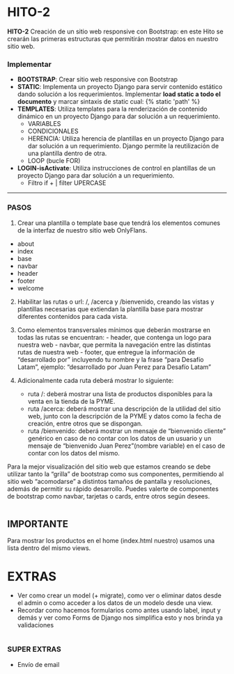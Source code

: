 # HITO-2

**HITO-2** Creación de un sitio web responsive con Bootstrap: en este Hito se crearán las primeras estructuras que permitirán mostrar datos en nuestro sitio web.

### Implementar

- **BOOTSTRAP**: Crear sitio web responsive con Bootstrap
- **STATIC**: Implementa un proyecto Django para servir contenido estático dando solución a los requerimientos. Implementar **load static a todo el documento** y marcar sintaxis de static cual: {% static 'path' %}
- **TEMPLATES**: Utiliza templates para la renderización de contenido dinámico en un proyecto Django para dar solución a un requerimiento.
  - VARIABLES
  - CONDICIONALES
  - HERENCIA: Utiliza herencia de plantillas en un proyecto Django para dar solución a un requerimiento. Django permite la reutilización de una plantilla dentro de otra.
  - LOOP (bucle FOR)
- **LOGIN-isActivate**: Utiliza instrucciones de control en plantillas de un proyecto Django para dar solución a un requerimiento.
  - Filtro if + | filter UPERCASE

---

### PASOS

1. Crear una plantilla o template base que tendrá los elementos comunes de la interfaz de nuestro sitio web OnlyFlans.
  - about
  - index
  - base
  - navbar
  - header
  - footer
  - welcome

2. Habilitar las rutas o url: /, /acerca y /bienvenido, creando las vistas y plantillas necesarias que extiendan la plantilla base para mostrar diferentes contenidos para cada vista.

3. Como elementos transversales mínimos que deberán mostrarse en todas las rutas se
   encuentran: - header, que contenga un logo para nuestra web - navbar, que permita la navegación entre las distintas rutas de nuestra web - footer, que entregue la información de “desarrollado por” incluyendo tu nombre y la frase “para Desafío Latam”, ejemplo: “desarrollado por Juan Perez para Desafío Latam”

4. Adicionalmente cada ruta deberá mostrar lo siguiente:
   - ruta /: deberá mostrar una lista de productos disponibles para la venta en la tienda de la PYME.
   - ruta /acerca: deberá mostrar una descripción de la utilidad del sitio web, junto con la descripción de la PYME y datos como la fecha de creación, entre otros que se dispongan.
   - ruta /bienvenido: deberá mostrar un mensaje de “bienvenido cliente” genérico en caso de no contar con los datos de un usuario y un mensaje de “bienvenido Juan Perez”(nombre variable) en el caso de contar con los datos del mismo.

Para la mejor visualización del sitio web que estamos creando se debe utilizar tanto la “grilla” de bootstrap como sus componentes, permitiendo al sitio web “acomodarse” a distintos tamaños de pantalla y resoluciones, además de permitir su rápido desarrollo. Puedes valerte de componentes de bootstrap como navbar, tarjetas o cards, entre otros según desees.


```
```

## IMPORTANTE
Para mostrar los productos en el home (index.html nuestro) usamos una lista dentro del mismo views. 

# EXTRAS
- Ver como crear un model (+ migrate), como ver o eliminar datos desde el admin o como acceder a los datos de un modelo desde una view.
- Recordar como hacemos formularios como antes usando label, input y demás y ver como Forms de Django nos simplifica esto y nos brinda ya validaciones 




```
```

### SUPER EXTRAS
- Envío de email